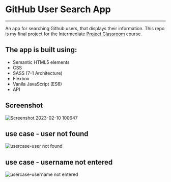 # GitHub User Search App
---
An app for searching Github users, that displays their information. This repo is my final project for the Intermediate [Project Classroom](https://www.classroom.rs/) course.

## The app is built using:
- Semantic HTML5 elements
- CSS
- SASS (7-1 Architecture)
- Flexbox
- Vanila JavaScript (ES6)
- API

## Screenshot
![Screenshot 2023-02-10 100647](https://user-images.githubusercontent.com/113393305/218055138-a4ffcfdf-b2a4-4764-8a3a-017b76ed6b20.png)

## use case - user not found
![usercase-user not found](https://user-images.githubusercontent.com/113393305/218490358-0ecf3435-6957-4e41-b412-082293d6202f.png)

## use case - username not entered

![usercase-username not entered](https://user-images.githubusercontent.com/113393305/218490462-6b3129a6-1b01-4f7c-a23d-a4ada96633ba.png)
